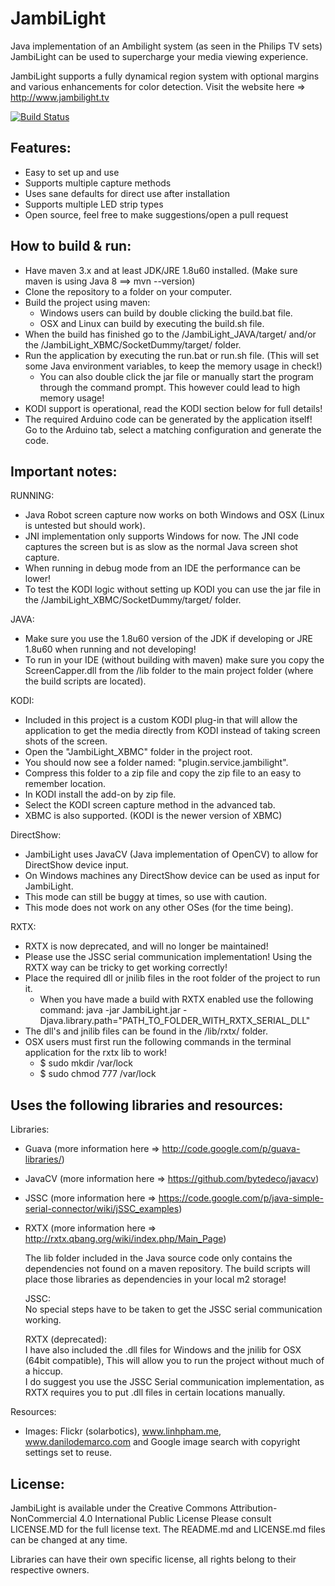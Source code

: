 JambiLight
===========================================================

Java implementation of an Ambilight system (as seen in the Philips TV sets)
JambiLight can be used to supercharge your media viewing experience.

JambiLight supports a fully dynamical region system with optional margins and various enhancements for color detection.
Visit the website here => http://www.jambilight.tv

[![Build Status](https://travis-ci.org/beele/JambiLight.svg?branch=improved-architecture)](https://travis-ci.org/beele/JambiLight)

Features:
-----------------------------------------------------------
- Easy to set up and use
- Supports multiple capture methods
- Uses sane defaults for direct use after installation
- Supports multiple LED strip types
- Open source, feel free to make suggestions/open a pull request

How to build & run:
-----------------------------------------------------------
- Have maven 3.x and at least JDK/JRE 1.8u60 installed. (Make sure maven is using Java 8 ==> mvn --version)
- Clone the repository to a folder on your computer.
- Build the project using maven:
  * Windows users can build by double clicking the build.bat file.
  * OSX and Linux can build by executing the build.sh file.
- When the build has finished go to the /JambiLight_JAVA/target/ and/or the /JambiLight_XBMC/SocketDummy/target/ folder.
- Run the application by executing the run.bat or run.sh file. (This will set some Java environment variables, to keep the memory usage in check!)
  * You can also double click the jar file or manually start the program through the command prompt. This however could lead to high memory usage!
- KODI support is operational, read the KODI section below for full details!
- The required Arduino code can be generated by the application itself! Go to the Arduino tab, select a matching configuration and generate the code.
  
Important notes:
-----------------------------------------------------------
RUNNING:
- Java Robot screen capture now works on both Windows and OSX (Linux is untested but should work).
- JNI implementation only supports Windows for now. The JNI code captures the screen but is as slow as the normal Java screen shot capture.
- When running in debug mode from an IDE the performance can be lower!
- To test the KODI logic without setting up KODI you can use the jar file in the /JambiLight_XBMC/SocketDummy/target/ folder.

JAVA:
- Make sure you use the 1.8u60 version of the JDK if developing or JRE 1.8u60 when running and not developing!
- To run in your IDE (without building with maven) make sure you copy the ScreenCapper.dll from the /lib folder to the main project folder (where the build scripts are located). 

KODI:
- Included in this project is a custom KODI plug-in that will allow the application to get the media directly from KODI instead of taking screen shots of the screen.
- Open the "JambiLight_XBMC" folder in the project root.
- You should now see a folder named: "plugin.service.jambilight".
- Compress this folder to a zip file and copy the zip file to an easy to remember location.
- In KODI install the add-on by zip file.
- Select the KODI screen capture method in the advanced tab.
- XBMC is also supported. (KODI is the newer version of XBMC)

DirectShow:
- JambiLight uses JavaCV (Java implementation of OpenCV) to allow for DirectShow device input.
- On Windows machines any DirectShow device can be used as input for JambiLight.
- This mode can still be buggy at times, so use with caution.
- This mode does not work on any other OSes (for the time being).

RXTX:
- RXTX is now deprecated, and will no longer be maintained!
- Please use the JSSC serial communication implementation! Using the RXTX way can be tricky to get working correctly!
- Place the required dll or jnilib files in the root folder of the project to run it.
  * When you have made a build with RXTX enabled use the following command: java -jar JambiLight.jar -Djava.library.path="PATH_TO_FOLDER_WITH_RXTX_SERIAL_DLL"
- The dll's and jnilib files can be found in the /lib/rxtx/ folder.
- OSX users must first run the following commands in the terminal application for the rxtx lib to work!
  * $ sudo mkdir /var/lock
  * $ sudo chmod 777 /var/lock

  
Uses the following libraries and resources:
-----------------------------------------------------------
Libraries:
- Guava (more information here => http://code.google.com/p/guava-libraries/)
- JavaCV (more information here => https://github.com/bytedeco/javacv)
- JSSC (more information here => https://code.google.com/p/java-simple-serial-connector/wiki/jSSC_examples)
- RXTX (more information here => http://rxtx.qbang.org/wiki/index.php/Main_Page)

	The lib folder included in the Java source code only contains the dependencies not found on a maven repository. The build scripts will place those libraries as dependencies in your local m2 storage!

	JSSC:  
	No special steps have to be taken to get the JSSC serial communication working.

	RXTX (deprecated):  
	I have also included the .dll files for Windows and the jnilib for OSX (64bit compatible), This will allow you to run the project without much of a hiccup.  
	I do suggest you use the JSSC Serial communication implementation, as RXTX requires you to put .dll files in certain locations manually.

Resources:
- Images: Flickr (solarbotics), www.linhpham.me, www.danilodemarco.com and Google image search with copyright settings set to reuse.

License:
-----------------------------------------------------------
JambiLight is available under the Creative Commons Attribution-NonCommercial 4.0 International Public License
Please consult LICENSE.MD for the full license text.
The README.md and LICENSE.md files can be changed at any time.

Libraries can have their own specific license, all rights belong to their respective owners.
